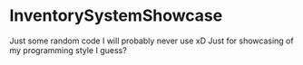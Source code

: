 # InventorySystemShowcase
Just some random code I will probably never use xD Just for showcasing of my programming style I guess?
